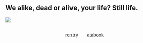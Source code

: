 ##     We alike, dead or alive, your life? Still life.

<p align="center">

  <img src="https://i.postimg.cc/d37R564P/20250929-212758.jpg"> <p align="center">       
  [rentry](https://rentry.co/pkspsilver)⠀ ⠀ [atabook](https://saburo.atabook.org)

## 
